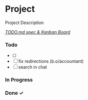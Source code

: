 # Project

Project Description

<em>[TODO.md spec & Kanban Board](https://bit.ly/3fCwKfM)</em>

### Todo

- [ ]   
- [ ] fix redirections (b.o/accountant)  
- [ ] search in chat  

### In Progress


### Done ✓


